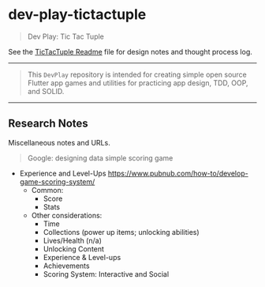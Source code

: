 # dev-play-tictactuple

> Dev Play: Tic Tac Tuple

See the [TicTacTuple Readme](readme_tictactoe.md) file for design notes and thought process log.

-----

> This `DevPlay` repository is intended for creating simple open source
> Flutter app games and utilities for practicing app design, TDD, OOP, and SOLID.

-----

## Research Notes

Miscellaneous notes and URLs.

> Google: designing data simple scoring game

- Experience and Level-Ups
	https://www.pubnub.com/how-to/develop-game-scoring-system/
	- Common:
		- Score
		- Stats
	- Other considerations:
		- Time
		- Collections (power up items; unlocking abilities)
		- Lives/Health (n/a)
		- Unlocking Content
		- Experience & Level-ups
		- Achievements
		- Scoring System: Interactive and Social
